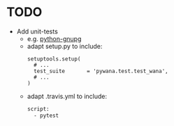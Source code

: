 # TODO
* Add unit-tests
  - e.g. [python-gnupg](https://github.com/isislovecruft/python-gnupg/tree/master/pretty_bad_protocol/test)
  - adapt setup.py to include:
    ```python3
    setuptools.setup(
      # ...
      test_suite       = 'pywana.test.test_wana',
      # ...
    )
    ```
  - adapt .travis.yml to include:
    ```sh
    script:
      - pytest
    ```
